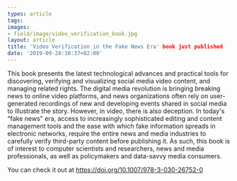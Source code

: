 ```yaml
---
types: article
tags:
images: 
- field/image/video_verification_book.jpg
layout: article
title: 'Video Verification in the Fake News Era' book just published
date: '2019-09-24:10:37+02:00'
---
```

<p>This book presents the latest technological advances and practical tools for discovering, verifying and visualizing social media video content, and managing related rights. The digital media revolution is bringing breaking news to online video platforms, and news organizations often rely on user-generated recordings of new and developing events shared in social media to illustrate the story. However, in video, there is also deception. In today's "fake news" era, access to increasingly sophisticated editing and content management tools and the ease with which fake information spreads in electronic networks, require the entire news and media industries to carefully verify third-party content before publishing it. As such, this book is of interest to computer scientists and researchers, news and media professionals, as well as policymakers and data-savvy media consumers.</p>

<p>You can check it out at <a href="https://doi.org/10.1007/978-3-030-26752-0" target="_blank">https://doi.org/10.1007/978-3-030-26752-0</a></p>
